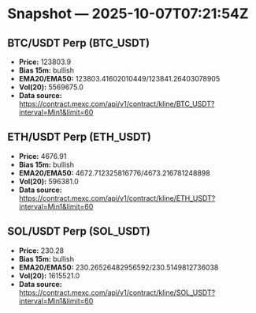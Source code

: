 # Snapshot — 2025-10-07T07:21:54Z

## BTC/USDT Perp (BTC_USDT)
- **Price:** 123803.9
- **Bias 15m:** bullish
- **EMA20/EMA50:** 123803.41602010449/123841.26403078905
- **Vol(20):** 5569675.0
- **Data source:** https://contract.mexc.com/api/v1/contract/kline/BTC_USDT?interval=Min1&limit=60

## ETH/USDT Perp (ETH_USDT)
- **Price:** 4676.91
- **Bias 15m:** bullish
- **EMA20/EMA50:** 4672.712325816776/4673.216781248898
- **Vol(20):** 596381.0
- **Data source:** https://contract.mexc.com/api/v1/contract/kline/ETH_USDT?interval=Min1&limit=60

## SOL/USDT Perp (SOL_USDT)
- **Price:** 230.28
- **Bias 15m:** bullish
- **EMA20/EMA50:** 230.26526482956592/230.5149812736038
- **Vol(20):** 1615521.0
- **Data source:** https://contract.mexc.com/api/v1/contract/kline/SOL_USDT?interval=Min1&limit=60
